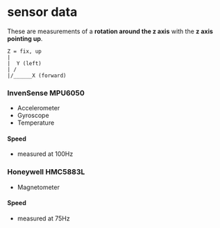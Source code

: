 sensor data
===========

These are measurements of a **rotation around the z axis** with the **z axis pointing up**.

    Z = fix, up
    |
    |  Y (left)
    | /
    |/______X (forward)

### InvenSense MPU6050 ###

- Accelerometer
- Gyroscope
- Temperature

#### Speed ####

- measured at 100Hz

### Honeywell HMC5883L ###

- Magnetometer

#### Speed ####

- measured at 75Hz
